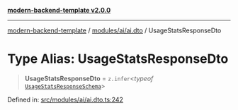 [**modern-backend-template v2.0.0**](../../../../README.md)

***

[modern-backend-template](../../../../modules.md) / [modules/ai/ai.dto](../README.md) / UsageStatsResponseDto

# Type Alias: UsageStatsResponseDto

> **UsageStatsResponseDto** = `z.infer`\<*typeof* [`UsageStatsResponseSchema`](../variables/UsageStatsResponseSchema.md)\>

Defined in: [src/modules/ai/ai.dto.ts:242](https://github.com/maemreyo/saas-4cus-nodejs/blob/2a5b3f3aa11335dfa561e80e1feabb8e6084261e/src/modules/ai/ai.dto.ts#L242)
